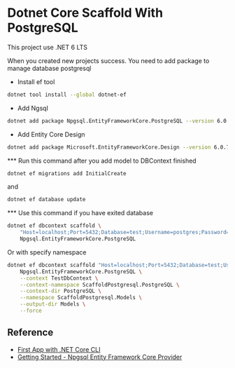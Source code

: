 # Dotnet Core Scaffold With PostgreSQL

This project use .NET 6 LTS

When you created new projects success. You need to add package to manage database postgresql

- Install ef tool
```sh
dotnet tool install --global dotnet-ef
```

- Add Ngsql
```sh
dotnet add package Npgsql.EntityFrameworkCore.PostgreSQL --version 6.0.7
```

- Add Entity Core Design
```sh
dotnet add package Microsoft.EntityFrameworkCore.Design --version 6.0.7
```

*** Run this command after you add model to DBContext finished
```sh
dotnet ef migrations add InitialCreate
```
and
```sh
dotnet ef database update
```

*** Use this command if you have exited database
```sh
dotnet ef dbcontext scaffold \
    "Host=localhost;Port=5432;Database=test;Username=postgres;Password=password" \
    Npgsql.EntityFrameworkCore.PostgreSQL
```
Or with specify namespace
```sh
dotnet ef dbcontext scaffold "Host=localhost;Port=5432;Database=test;Username=postgres;Password=password" \
    Npgsql.EntityFrameworkCore.PostgreSQL \
    --context TestDbContext \
    --context-namespace ScaffoldPostgresql.PostgreSQL \
    --context-dir PostgreSQL \
    --namespace ScaffoldPostgresql.Models \
    --output-dir Models \
    --force
```

## Reference
- [First App with .NET Core CLI](https://learn.microsoft.com/en-us/ef/core/get-started/overview/first-app?tabs=netcore-cli)
- [Getting Started - Npgsql Entity Framework Core Provider](https://www.npgsql.org/efcore/index.html)